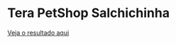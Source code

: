 # Tera PetShop Salchichinha
<a href="https://kellycns.github.io/Tera_PetShop_Salchichinha/" target="_blank">Veja o resultado aqui</a>
